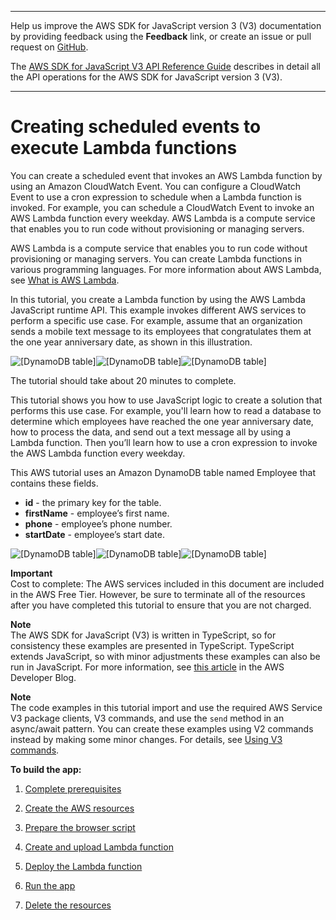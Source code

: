 --------

Help us improve the AWS SDK for JavaScript version 3 \(V3\) documentation by providing feedback using the **Feedback** link, or create an issue or pull request on [GitHub](https://github.com/awsdocs/aws-sdk-for-javascript-v3)\.

 The [AWS SDK for JavaScript V3 API Reference Guide](https://docs.aws.amazon.com/AWSJavaScriptSDK/v3/latest/index.html) describes in detail all the API operations for the AWS SDK for JavaScript version 3 \(V3\)\.

--------

# Creating scheduled events to execute Lambda functions<a name="scheduled-events-invoking-lambda-example"></a>

You can create a scheduled event that invokes an AWS Lambda function by using an Amazon CloudWatch Event\. You can configure a CloudWatch Event to use a cron expression to schedule when a Lambda function is invoked\. For example, you can schedule a CloudWatch Event to invoke an AWS Lambda function every weekday\. AWS Lambda is a compute service that enables you to run code without provisioning or managing servers\.

AWS Lambda is a compute service that enables you to run code without provisioning or managing servers\. You can create Lambda functions in various programming languages\. For more information about AWS Lambda, see [What is AWS Lambda](https://docs.aws.amazon.com/lambda/latest/dg/welcome.html)\.

In this tutorial, you create a Lambda function by using the AWS Lambda JavaScript runtime API\. This example invokes different AWS services to perform a specific use case\. For example, assume that an organization sends a mobile text message to its employees that congratulates them at the one year anniversary date, as shown in this illustration\.

![\[DynamoDB table\]](http://docs.aws.amazon.com/sdk-for-javascript/v3/developer-guide/images/apigateway_example/picPhone.png)![\[DynamoDB table\]](http://docs.aws.amazon.com/sdk-for-javascript/v3/developer-guide/)![\[DynamoDB table\]](http://docs.aws.amazon.com/sdk-for-javascript/v3/developer-guide/)

The tutorial should take about 20 minutes to complete\.

This tutorial shows you how to use JavaScript logic to create a solution that performs this use case\. For example, you'll learn how to read a database to determine which employees have reached the one year anniversary date, how to process the data, and send out a text message all by using a Lambda function\. Then you’ll learn how to use a cron expression to invoke the AWS Lambda function every weekday\.

This AWS tutorial uses an Amazon DynamoDB table named Employee that contains these fields\.
+ **id** \- the primary key for the table\.
+ **firstName** \- employee’s first name\.
+ **phone** \- employee’s phone number\.
+ **startDate** \- employee’s start date\.

![\[DynamoDB table\]](http://docs.aws.amazon.com/sdk-for-javascript/v3/developer-guide/images/apigateway_example/pic00.png)![\[DynamoDB table\]](http://docs.aws.amazon.com/sdk-for-javascript/v3/developer-guide/)![\[DynamoDB table\]](http://docs.aws.amazon.com/sdk-for-javascript/v3/developer-guide/)

**Important**  
Cost to complete: The AWS services included in this document are included in the AWS Free Tier\. However, be sure to terminate all of the resources after you have completed this tutorial to ensure that you are not charged\.

**Note**  
The AWS SDK for JavaScript \(V3\) is written in TypeScript, so for consistency these examples are presented in TypeScript\. TypeScript extends JavaScript, so with minor adjustments these examples can also be run in JavaScript\. For more information, see [this article](https://aws.amazon.com/blogs/developer/first-class-typescript-support-in-modular-aws-sdk-for-javascript/) in the AWS Developer Blog\.

**Note**  
The code examples in this tutorial import and use the required AWS Service V3 package clients, V3 commands, and use the `send` method in an async/await pattern\. You can create these examples using V2 commands instead by making some minor changes\. For details, see [Using V3 commands](welcome.md#using_v3_commands)\.

**To build the app:**

1. [Complete prerequisites ](scheduled-events-invoking-lambda-provision-resources.md)

1. [Create the AWS resources ](scheduled-events-invoking-lambda-provision-resources.md)

1. [Prepare the browser script ](scheduled-events-invoking-lambda-browser-script.md)

1. [Create and upload Lambda function ](scheduled-events-invoking-lambda-browser-script.md)

1. [Deploy the Lambda function ](scheduled-events-invoking-lambda-deploy-function.md)

1. [Run the app](scheduled-events-invoking-lambda-run.md)

1. [Delete the resources](scheduled-events-invoking-lambda-destroy.md)